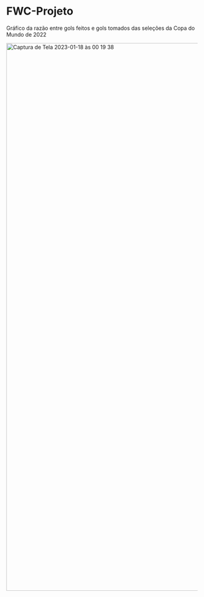 # FWC-Projeto
Gráfico da razão entre gols feitos e gols tomados das seleções da Copa do Mundo de 2022

<img width="1440" alt="Captura de Tela 2023-01-18 às 00 19 38" src="https://user-images.githubusercontent.com/91507861/213076044-5ed57399-6d36-40ef-8dbd-8b3e020594f2.png">
